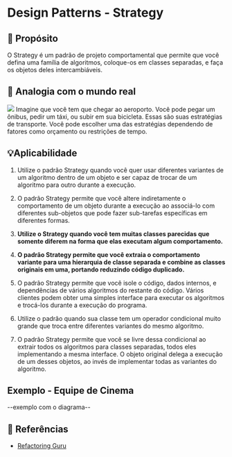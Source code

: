 # Design Patterns - Strategy

## 💬 Propósito
O Strategy é um padrão de projeto comportamental que permite que você defina uma família de algoritmos, coloque-os em classes separadas, e faça os objetos deles intercambiáveis.

## 🚗 Analogia com o mundo real

<img src="https://refactoring.guru/images/patterns/content/strategy/strategy-comic-1-pt-br.png">
Imagine que você tem que chegar ao aeroporto. Você pode pegar um ônibus, pedir um táxi, ou subir em sua bicicleta. Essas são suas estratégias de transporte. Você pode escolher uma das estratégias dependendo de fatores como orçamento ou restrições de tempo.

## 💡Aplicabilidade

1. Utilize o padrão Strategy quando você quer usar diferentes variantes de um algoritmo dentro de um objeto e ser capaz de trocar de um algoritmo para outro durante a execução.

2. O padrão Strategy permite que você altere indiretamente o comportamento de um objeto durante a execução ao associá-lo com diferentes sub-objetos que pode fazer sub-tarefas específicas em diferentes formas.

3. <strong>Utilize o Strategy quando você tem muitas classes parecidas que somente diferem na forma que elas executam algum comportamento.</strong>

4. <strong>O padrão Strategy permite que você extraia o comportamento variante para uma hierarquia de classe separada e combine as classes originais em uma, portando reduzindo código duplicado.</strong>

5. O padrão Strategy permite que você isole o código, dados internos, e dependências de vários algoritmos do restante do código. Vários clientes podem obter uma simples interface para executar os algoritmos e trocá-los durante a execução do programa.

6. Utilize o padrão quando sua classe tem um operador condicional muito grande que troca entre diferentes variantes do mesmo algoritmo.

7. O padrão Strategy permite que você se livre dessa condicional ao extrair todos os algoritmos para classes separadas, todos eles implementando a mesma interface. O objeto original delega a execução de um desses objetos, ao invés de implementar todas as variantes do algoritmo.

## Exemplo - Equipe de Cinema
--exemplo com o diagrama--

## 📌 Referências
- <a href="https://refactoring.guru/refactoring/catalog">Refactoring Guru</a>
<!--- https://refactoring.guru/pt-br/design-patterns/catalog -> strategy -->
